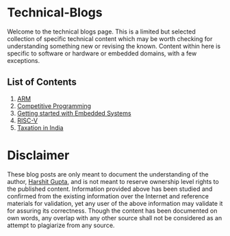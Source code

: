 # Technical-Blogs

Welcome to the technical blogs page. This is a limited but selected collection of specific technical content which may be worth checking for understanding something new or revising the known.
Content within here is specific to software or hardware or embedded domains, with a few exceptions.

## List of Contents

1. [ARM](./ARM.md)
2. [Competitive Programming](./Competitive-Programming-Experience.md)
3. [Getting started with Embedded Systems](./Embedded-Systems.md)
4. [RISC-V](./RISC-V.md)
5. [Taxation in India](./Taxation-in-India.md)

# Disclaimer

These blog posts are only meant to document the understanding of the author, [Harshit Gupta](https://github.com/Git-Harshit), and is not meant to reserve ownership level rights to the published content. Information provided above has been studied and confirmed from the existing information over the Internet and reference materials for validation, yet any user of the above information may validate it for assuring its correctness. Though the content has been documented on own words, any overlap with any other source shall not be considered as an attempt to plagiarize from any source.
